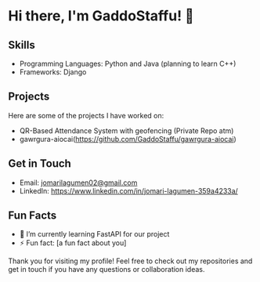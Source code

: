 # Hi there, I'm GaddoStaffu! 👋

## Skills
- Programming Languages: Python and Java (planning to learn C++)
- Frameworks: Django

## Projects
Here are some of the projects I have worked on:
- QR-Based Attendance System with geofencing (Private Repo atm)
- gawrgura-aiocai(https://github.com/GaddoStaffu/gawrgura-aiocai)

## Get in Touch
- Email: jomarilagumen02@gmail.com
- LinkedIn: https://www.linkedin.com/in/jomari-lagumen-359a4233a/

## Fun Facts
- 🌱 I’m currently learning FastAPI for our project
- ⚡ Fun fact: [a fun fact about you]

Thank you for visiting my profile! Feel free to check out my repositories and get in touch if you have any questions or collaboration ideas.
